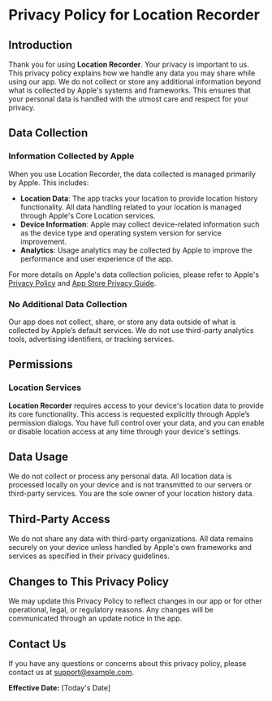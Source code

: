# Privacy Policy for Location Recorder

## Introduction

Thank you for using **Location Recorder**. Your privacy is important to us. This privacy policy explains how we handle any data you may share while using our app. We do not collect or store any additional information beyond what is collected by Apple's systems and frameworks. This ensures that your personal data is handled with the utmost care and respect for your privacy.

## Data Collection

### Information Collected by Apple
When you use Location Recorder, the data collected is managed primarily by Apple. This includes:

- **Location Data**: The app tracks your location to provide location history functionality. All data handling related to your location is managed through Apple's Core Location services.
- **Device Information**: Apple may collect device-related information such as the device type and operating system version for service improvement.
- **Analytics**: Usage analytics may be collected by Apple to improve the performance and user experience of the app.

For more details on Apple's data collection policies, please refer to Apple's [Privacy Policy](https://www.apple.com/legal/privacy/) and [App Store Privacy Guide](https://developer.apple.com/app-store/user-privacy-and-data-use/).

### No Additional Data Collection
Our app does not collect, share, or store any data outside of what is collected by Apple’s default services. We do not use third-party analytics tools, advertising identifiers, or tracking services.

## Permissions

### Location Services
**Location Recorder** requires access to your device's location data to provide its core functionality. This access is requested explicitly through Apple’s permission dialogs. You have full control over your data, and you can enable or disable location access at any time through your device's settings.

## Data Usage
We do not collect or process any personal data. All location data is processed locally on your device and is not transmitted to our servers or third-party services. You are the sole owner of your location history data.

## Third-Party Access
We do not share any data with third-party organizations. All data remains securely on your device unless handled by Apple's own frameworks and services as specified in their privacy guidelines.

## Changes to This Privacy Policy
We may update this Privacy Policy to reflect changes in our app or for other operational, legal, or regulatory reasons. Any changes will be communicated through an update notice in the app.

## Contact Us
If you have any questions or concerns about this privacy policy, please contact us at [support@example.com](mailto:support@example.com).

**Effective Date:** [Today's Date]